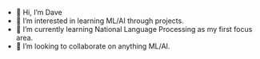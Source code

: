- 👋 Hi, I’m Dave
- 👀 I’m interested in learning ML/AI through projects.
- 🌱 I’m currently learning National Language Processing as my first focus area.
- 💞️ I’m looking to collaborate on anything ML/AI.

<!---
stroudd/stroudd is a ✨ special ✨ repository because its `README.md` (this file) appears on your GitHub profile.
You can click the Preview link to take a look at your changes.
--->
